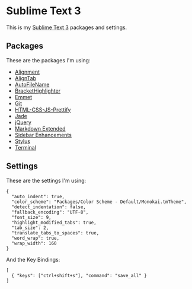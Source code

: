 # Sublime Text 3  

This is my [Sublime Text 3](https://www.sublimetext.com/) packages and settings.

## Packages

These are the packages I'm using:

- [Alignment](https://packagecontrol.io/packages/Alignment) 
- [AlignTab](https://github.com/randy3k/AlignTab)
- [AutoFileName](https://github.com/BoundInCode/AutoFileName)
- [BracketHighlighter](https://github.com/facelessuser/BracketHighlighter)
- [Emmet](http://emmet.io/)
- [Git](https://github.com/kemayo/sublime-text-git)
- [HTML-CSS-JS-Prettify](https://github.com/victorporof/Sublime-HTMLPrettify)
- [Jade](https://github.com/davidrios/jade-tmbundle)
- [jQuery](https://github.com/SublimeText/jQuery)
- [Markdown Extended](https://github.com/jonschlinkert/sublime-markdown-extended)
- [Sidebar Enhancements](https://github.com/titoBouzout/SideBarEnhancements)
- [Stylus](https://github.com/billymoon/Stylus)
- [Terminal](https://packagecontrol.io/packages/Terminal)


## Settings

These are the settings I'm using:

```
{
  "auto_indent": true,
  "color_scheme": "Packages/Color Scheme - Default/Monokai.tmTheme",
  "detect_indentation": false,
  "fallback_encoding": "UTF-8",
  "font_size": 9,
  "highlight_modified_tabs": true, 
  "tab_size": 2,
  "translate_tabs_to_spaces": true,
  "word_wrap": true,
  "wrap_width": 160
}
```

And the Key Bindings:

````
[
  { "keys": ["ctrl+shift+s"], "command": "save_all" }
]
````
